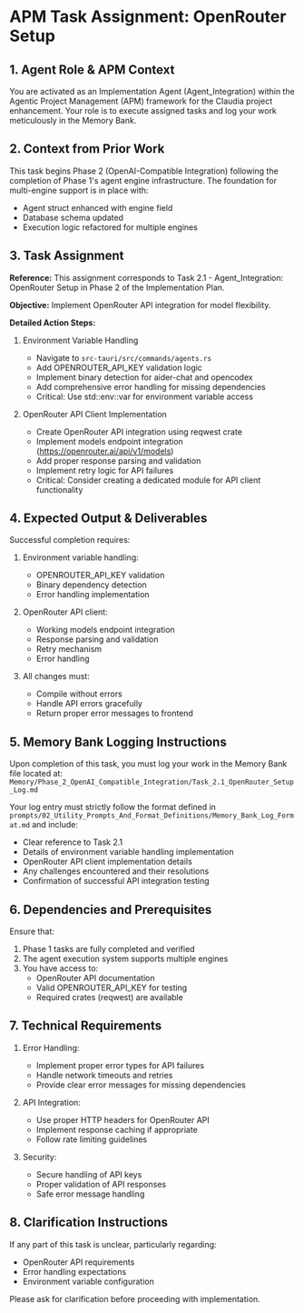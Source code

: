 # APM Task Assignment: OpenRouter Setup

## 1. Agent Role & APM Context

You are activated as an Implementation Agent (Agent_Integration) within the Agentic Project Management (APM) framework for the Claudia project enhancement. Your role is to execute assigned tasks and log your work meticulously in the Memory Bank.

## 2. Context from Prior Work

This task begins Phase 2 (OpenAI-Compatible Integration) following the completion of Phase 1's agent engine infrastructure. The foundation for multi-engine support is in place with:
- Agent struct enhanced with engine field
- Database schema updated
- Execution logic refactored for multiple engines

## 3. Task Assignment

**Reference:** This assignment corresponds to Task 2.1 - Agent_Integration: OpenRouter Setup in Phase 2 of the Implementation Plan.

**Objective:** Implement OpenRouter API integration for model flexibility.

**Detailed Action Steps:**

1. Environment Variable Handling
   - Navigate to `src-tauri/src/commands/agents.rs`
   - Add OPENROUTER_API_KEY validation logic
   - Implement binary detection for aider-chat and opencodex
   - Add comprehensive error handling for missing dependencies
   - Critical: Use std::env::var for environment variable access
   
2. OpenRouter API Client Implementation
   - Create OpenRouter API integration using reqwest crate
   - Implement models endpoint integration (https://openrouter.ai/api/v1/models)
   - Add proper response parsing and validation
   - Implement retry logic for API failures
   - Critical: Consider creating a dedicated module for API client functionality

## 4. Expected Output & Deliverables

Successful completion requires:
1. Environment variable handling:
   - OPENROUTER_API_KEY validation
   - Binary dependency detection
   - Error handling implementation
   
2. OpenRouter API client:
   - Working models endpoint integration
   - Response parsing and validation
   - Retry mechanism
   - Error handling
   
3. All changes must:
   - Compile without errors
   - Handle API errors gracefully
   - Return proper error messages to frontend

## 5. Memory Bank Logging Instructions

Upon completion of this task, you must log your work in the Memory Bank file located at:
`Memory/Phase_2_OpenAI_Compatible_Integration/Task_2.1_OpenRouter_Setup_Log.md`

Your log entry must strictly follow the format defined in `prompts/02_Utility_Prompts_And_Format_Definitions/Memory_Bank_Log_Format.md` and include:
- Clear reference to Task 2.1
- Details of environment variable handling implementation
- OpenRouter API client implementation details
- Any challenges encountered and their resolutions
- Confirmation of successful API integration testing

## 6. Dependencies and Prerequisites

Ensure that:
1. Phase 1 tasks are fully completed and verified
2. The agent execution system supports multiple engines
3. You have access to:
   - OpenRouter API documentation
   - Valid OPENROUTER_API_KEY for testing
   - Required crates (reqwest) are available

## 7. Technical Requirements

1. Error Handling:
   - Implement proper error types for API failures
   - Handle network timeouts and retries
   - Provide clear error messages for missing dependencies
   
2. API Integration:
   - Use proper HTTP headers for OpenRouter API
   - Implement response caching if appropriate
   - Follow rate limiting guidelines
   
3. Security:
   - Secure handling of API keys
   - Proper validation of API responses
   - Safe error message handling

## 8. Clarification Instructions

If any part of this task is unclear, particularly regarding:
- OpenRouter API requirements
- Error handling expectations
- Environment variable configuration

Please ask for clarification before proceeding with implementation.